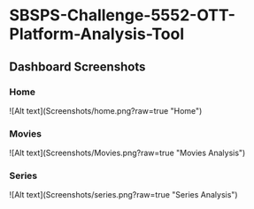 # SBSPS-Challenge-5552-OTT-Platform-Analysis-Tool
<h2>Dashboard Screenshots</h2>
<h3>Home</h3>
![Alt text](Screenshots/home.png?raw=true "Home")<br>
<h3>Movies</h3>
![Alt text](Screenshots/Movies.png?raw=true "Movies Analysis")<br>
<h3>Series</h3>
![Alt text](Screenshots/series.png?raw=true "Series Analysis")<br>
